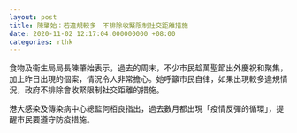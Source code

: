 ```yaml
---
layout: post
title: 陳肇始：若違規較多　不排除收緊限制社交距離措施
date: 2020-11-02 12:17:04.000000000 +08:00
categories: rthk
---
```


食物及衞生局局長陳肇始表示，過去的周末，不少市民趁萬聖節出外慶祝和聚集，加上昨日出現的個案，情況令人非常擔心。她呼籲市民自律，如果出現較多違規情況，政府不排除會收緊限制社交距離的措施。

港大感染及傳染病中心總監何栢良指出，過去數月都出現「疫情反彈的循環」，提醒市民要遵守防疫措施。
